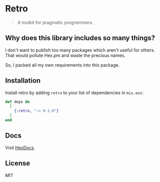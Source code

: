 # Retro

> A toolkit for pragmatic programmers.

## Why does this library includes so many things?

I don't want to publish too many packages which aren't useful for others. That would pollute Hex.pm and waste the precious names.

So, I packed all my own requirements into this package.

## Installation

Install retro by adding `retro` to your list of dependencies in `mix.exs`:

```elixir
def deps do
  [
    {:retro, "~> 0.1.0"}
  ]
end
```

## Docs

Visit [HexDocs](https://hexdocs.pm/retro).

## License

MIT
